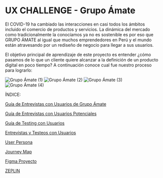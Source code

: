 # UX CHALLENGE - Grupo Ámate

El COVID-19 ha cambiado las interacciones en casi todos los ámbitos incluido el comercio de productos y servicios. La dinámica del mercado como tradicionalmente la conocíamos ya no es sostenible es por eso  que GRUPO ÁMATE al igual que muchos emprendedores en Perú y el mundo están atravesando por un rediseño de negocio para llegar a sus usuarios.

El objetivo principal de aprendizaje de este proyecto es entender ¿cómo pasamos de lo que un cliente quiere alcanzar a la definición de un producto digital en poco tiempo? 
A continuación conoce cual fue nuestro proceso para lograrlo:

![Grupo Ámate (1)](https://user-images.githubusercontent.com/60905476/85802469-a0969300-b70a-11ea-84bf-e024d1eee8db.png)
![Grupo Ámate (2)](https://user-images.githubusercontent.com/60905476/85802472-a1c7c000-b70a-11ea-836d-3a3954958609.png)
![Grupo Ámate (3)](https://user-images.githubusercontent.com/60905476/85802479-a55b4700-b70a-11ea-86e0-589b51114e75.png)
![Grupo Ámate (4)](https://user-images.githubusercontent.com/60905476/85802482-a68c7400-b70a-11ea-8bb6-cb2716f7f505.png)

ÍNDICE:

[Guía de Entrevistas con Usuarios de Grupo Ámate](https://docs.google.com/document/d/1VmFEzIyuXxoRSUxNsJu_9O-RgXgwFUjW0NYLk697rjo/edit#)

[Guía de Entrevistas con Usuarios Potenciales](https://docs.google.com/document/d/1M6nLyq0gWD3bNMFYezib41bid2NV_Rif_UUc71n6t9o/edit#heading=h.icr2x84ig3zk) 

[Guía de Testing con Usuarios](https://docs.google.com/document/d/1_Ca-8QgwHnFRXcJ1gbCDE7Md6mjDP_bcExew-kyWOVU/edit) 

[Entrevistas y Testeos con Usuarios](https://drive.google.com/drive/folders/19YpIAcr1v35j0htL8TIXUaUKayM8dWTo)

[User Persona](Falta)

[Journey Map](Falta)

[Figma Proyecto](Falta)

[ZEPLIN](Falta)
